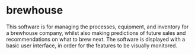 # brewhouse
This software is for managing the processes, equipment, and inventory for a brewhouse company, whilst also making predictions of future sales and recommendations on what to brew next. The software is displayed with a basic user interface, in order for the features to be visually monitored. 
